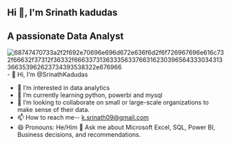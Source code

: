 ## Hi 👋, I'm Srinath kadudas

## A passionate Data Analyst
![68747470733a2f2f692e70696e696d672e636f6d2f6f726967696e616c732f66632f37312f36332f66633731363335633766316230396564333034313366353962623734393538322e676966](https://github.com/user-attachments/assets/3ed88ed1-bf97-44e6-807f-a13e306c10c5)- 👋 Hi, I’m @SrinathKadudas
- 👀 I’m interested in data analytics
- 🌱 I’m currently learning python, powerbi and mysql
- 💞️ I’m looking to collaborate on small or large-scale organizations to make sense of their data.
- 📫 How to reach me-- k.srinath09@gmail.com  
- 😄 Pronouns: He/Him
💬 Ask me about Microsoft Excel, SQL, Power BI, Business decisions, and recommendations.
<!---
SrinathKadudas/SrinathKadudas is a ✨ special ✨ repository because its `README.md` (this file) appears on your GitHub profile.
You can click the Preview link to take a look at your changes.
--->
